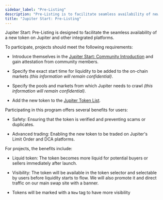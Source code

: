 ```yaml
---
sidebar_label: "Pre-Listing"
description: "Pre-Listing is to facilitate seamless availability of new token on Jupiter"
title: "Jupiter Start: Pre-Listing"
---
```


Jupiter Start: Pre-Listing is designed to facilitate the seamless availability of a new token on Jupiter and other integrated platforms. 

To participate, projects should meet the following requirements:

- Introduce themselves in the [Jupiter Start: Community Introduction](../jupiter-start/community-intro) and gain attestation from community members.

- Specify the exact start time for liquidity to be added to the on-chain markets *(this information will remain confidential)*.

- Specify the pools and markets from which Jupiter needs to crawl *(this information will remain confidential)*.

- Add the new token to the [Jupiter Token List](https://github.com/jup-ag/token-list).

Participating in this program offers several benefits for users:

- Safety: Ensuring that the token is verified and preventing scams or duplicates.

- Advanced trading: Enabling the new token to be traded on Jupiter's Limit Order and DCA platforms.

For projects, the benefits include:

- Liquid token: The token becomes more liquid for potential buyers or sellers immediately after launch.

- Visibility: The token will be available in the token selector and selectable by users before liquidity starts to flow. We will also promote it and direct traffic on our main swap site with a banner.

- Tokens will be marked with a `New` tag to have more visibility